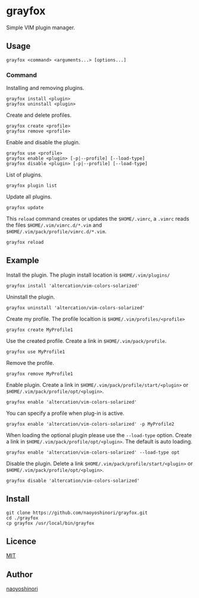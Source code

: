 grayfox
====

Simple VIM plugin manager.

## Usage

```
grayfox <command> <arguments...> [options...]
```

### Command

Installing and removing plugins.

```
grayfox install <plugin>
grayfox uninstall <plugin>
```

Create and delete profiles.

```
grayfox create <profile>
grayfox remove <profile>
```

Enable and disable the plugin.

```
grayfox use <profile>
grayfox enable <plugin> [-p|--profile] [--load-type]
grayfox disable <plugin> [-p|--profile] [--load-type]
```

List of plugins.

```
grayfox plugin list
```


Update all plugins.

```
grayfox update
```

This `reload` command creates or updates the `$HOME/.vimrc`, a `.vimrc` reads the files `$HOME/.vim/vimrc.d/*.vim` and `$HOME/.vim/pack/profile/vimrc.d/*.vim`.

```
grayfox reload
```

## Example

Install the plugin. The plugin install location is `$HOME/.vim/plugins/`

```
grayfox install 'altercation/vim-colors-solarized'
```

Uninstall the plugin.

```
grayfox uninstall 'altercation/vim-colors-solarized'
```

Create my profile. The profile localtion is `$HOME/.vim/profiles/<profile>`

```
grayfox create MyProfile1
```

Use the created profile. Create a link in `$HOME/.vim/pack/profile`.

```
grayfox use MyProfile1
```

Remove the profile.

```
grayfox remove MyProfile1
```

Enable plugin. Create a link in `$HOME/.vim/pack/profile/start/<plugin>` or `$HOME/.vim/pack/profile/opt/<plugin>`.

```
grayfox enable 'altercation/vim-colors-solarized'
```

You can specify a profile when plug-in is active.

```
grayfox enable 'altercation/vim-colors-solarized' -p MyProfile2
```

When loading the optional plugin please use the `--load-type` option. Create a link in `$HOME/.vim/pack/profile/opt/<plugin>`.
The default is auto loading.

```
grayfox enable 'altercation/vim-colors-solarized' --load-type opt
```

Disable the plugin. Delete a link `$HOME/.vim/pack/profile/start/<plugin>` or `$HOME/.vim/pack/profile/opt/<plugin>`.

```
grayfox disable 'altercation/vim-colors-solarized'
```

## Install

```
git clone https://github.com/naoyoshinori/grayfox.git
cd ./grayfox
cp grayfox /usr/local/bin/grayfox
```

## Licence

[MIT](https://github.com/naoyoshinori/grayfox/blob/master/LICENSE)

## Author

[naoyoshinori](https://github.com/naoyoshinori)
